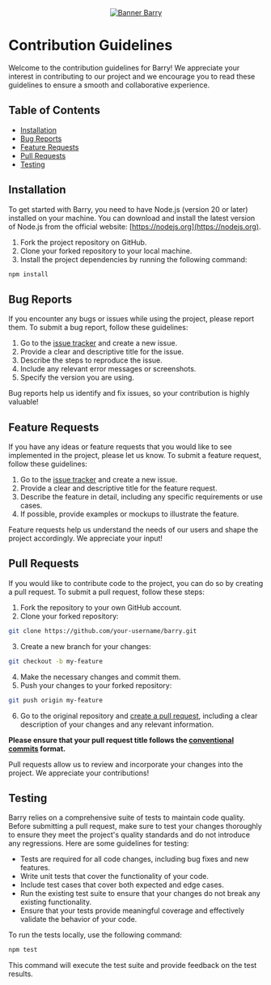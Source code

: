 <!-- Header -->
<div align="center">
    <a href="https://github.com/HeadTriXz/Barry">
        <img src="https://github.com/HeadTriXz/Barry/assets/32986761/72d2c27d-925c-465f-a6a3-fe836e86fad6" alt="Banner Barry">
    </a>
</div>

# Contribution Guidelines
Welcome to the contribution guidelines for Barry! We appreciate your interest in contributing to our project and we encourage you to read these guidelines to ensure a smooth and collaborative experience.

## Table of Contents
- [Installation](#installation)
- [Bug Reports](#bug-reports)
- [Feature Requests](#feature-requests)
- [Pull Requests](#pull-requests)
- [Testing](#testing)

## Installation
To get started with Barry, you need to have Node.js (version 20 or later) installed on your machine. You can download and install the latest version of Node.js from the official website: [https://nodejs.org](https://nodejs.org).

1. Fork the project repository on GitHub.
2. Clone your forked repository to your local machine.
3. Install the project dependencies by running the following command:
```sh
npm install
```

## Bug Reports
If you encounter any bugs or issues while using the project, please report them. To submit a bug report, follow these guidelines:
1. Go to the [issue tracker][issues] and create a new issue.
2. Provide a clear and descriptive title for the issue.
3. Describe the steps to reproduce the issue.
4. Include any relevant error messages or screenshots.
5. Specify the version you are using.

Bug reports help us identify and fix issues, so your contribution is highly valuable!

## Feature Requests
If you have any ideas or feature requests that you would like to see implemented in the project, please let us know. To submit a feature request, follow these guidelines:
1. Go to the [issue tracker][issues] and create a new issue.
2. Provide a clear and descriptive title for the feature request.
3. Describe the feature in detail, including any specific requirements or use cases.
4. If possible, provide examples or mockups to illustrate the feature.

Feature requests help us understand the needs of our users and shape the project accordingly. We appreciate your input!

## Pull Requests
If you would like to contribute code to the project, you can do so by creating a pull request. To submit a pull request, follow these steps:
1. Fork the repository to your own GitHub account.
2. Clone your forked repository:
```sh
git clone https://github.com/your-username/barry.git
```
3. Create a new branch for your changes:
```sh
git checkout -b my-feature
```
4. Make the necessary changes and commit them.
5. Push your changes to your forked repository:
```sh
git push origin my-feature
```
6. Go to the original repository and [create a pull request][pr], including a clear description of your changes and any relevant information.


**Please ensure that your pull request title follows the [conventional commits](https://www.conventionalcommits.org/) format.**

Pull requests allow us to review and incorporate your changes into the project. We appreciate your contributions!

## Testing
Barry relies on a comprehensive suite of tests to maintain code quality. Before submitting a pull request, make sure to test your changes thoroughly to ensure they meet the project's quality standards and do not introduce any regressions. Here are some guidelines for testing:
- Tests are required for all code changes, including bug fixes and new features.
- Write unit tests that cover the functionality of your code.
- Include test cases that cover both expected and edge cases.
- Run the existing test suite to ensure that your changes do not break any existing functionality.
- Ensure that your tests provide meaningful coverage and effectively validate the behavior of your code.

To run the tests locally, use the following command:
```sh
npm test
```

This command will execute the test suite and provide feedback on the test results.

[issues]:https://github.com/HeadTriXz/Barry/issues
[pr]:https://github.com/HeadTriXz/Barry/compare
